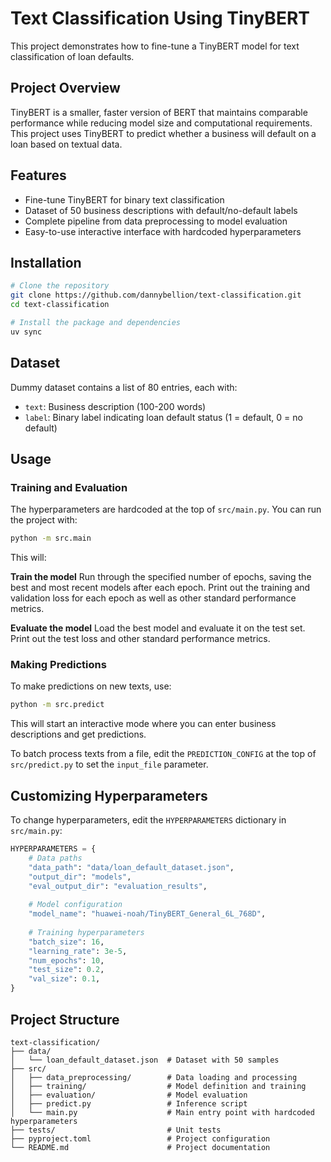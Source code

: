 # Text Classification Using TinyBERT

This project demonstrates how to fine-tune a TinyBERT model for text classification of loan defaults. 

## Project Overview

TinyBERT is a smaller, faster version of BERT that maintains comparable performance while reducing model size and computational requirements. This project uses TinyBERT to predict whether a business will default on a loan based on textual data.

## Features

- Fine-tune TinyBERT for binary text classification
- Dataset of 50 business descriptions with default/no-default labels
- Complete pipeline from data preprocessing to model evaluation
- Easy-to-use interactive interface with hardcoded hyperparameters

## Installation

```bash
# Clone the repository
git clone https://github.com/dannybellion/text-classification.git
cd text-classification

# Install the package and dependencies
uv sync
```

## Dataset

Dummy dataset contains a list of 80 entries, each with:
- `text`: Business description (100-200 words)
- `label`: Binary label indicating loan default status (1 = default, 0 = no default)

## Usage

### Training and Evaluation

The hyperparameters are hardcoded at the top of `src/main.py`. You can run the project with:

```bash
python -m src.main
```

This will:

**Train the model**
Run through the specified number of epochs, saving the best and most recent models after each epoch. Print out the training and validation loss for each epoch as well as other standard performance metrics.

**Evaluate the model**
Load the best model and evaluate it on the test set. Print out the test loss and other standard performance metrics.

### Making Predictions

To make predictions on new texts, use:

```bash
python -m src.predict
```

This will start an interactive mode where you can enter business descriptions and get predictions.

To batch process texts from a file, edit the `PREDICTION_CONFIG` at the top of `src/predict.py` to set the `input_file` parameter.

## Customizing Hyperparameters

To change hyperparameters, edit the `HYPERPARAMETERS` dictionary in `src/main.py`:

```python
HYPERPARAMETERS = {
    # Data paths
    "data_path": "data/loan_default_dataset.json",
    "output_dir": "models",
    "eval_output_dir": "evaluation_results",
    
    # Model configuration
    "model_name": "huawei-noah/TinyBERT_General_6L_768D",
    
    # Training hyperparameters
    "batch_size": 16,
    "learning_rate": 3e-5,
    "num_epochs": 10,
    "test_size": 0.2,
    "val_size": 0.1,
}
```

## Project Structure

```
text-classification/
├── data/
│   └── loan_default_dataset.json  # Dataset with 50 samples
├── src/
│   ├── data_preprocessing/        # Data loading and processing
│   ├── training/                  # Model definition and training
│   ├── evaluation/                # Model evaluation
│   ├── predict.py                 # Inference script
│   └── main.py                    # Main entry point with hardcoded hyperparameters
├── tests/                         # Unit tests
├── pyproject.toml                 # Project configuration
└── README.md                      # Project documentation
```